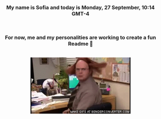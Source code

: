 


<div align="center">
<h3 >My name is Sofia and today is Monday, 27 September, 10:14 GMT-4</h3><br>
<h3 >For now, me and my personalities are working to create a fun Readme 👋
</h3><br>
<img src='img/dwight.gif' alt='working...'/>
</div>

